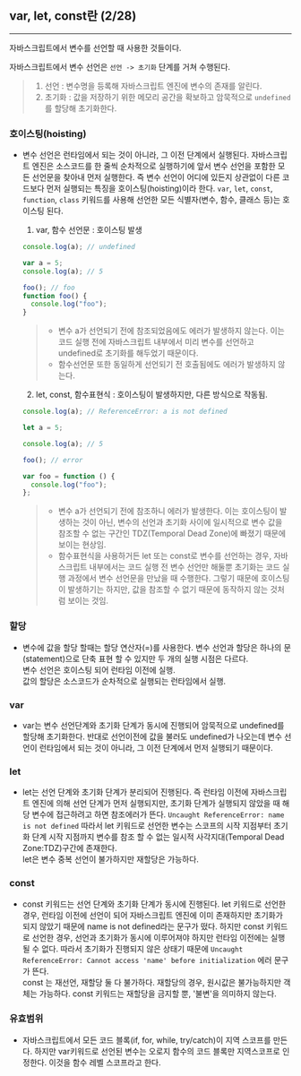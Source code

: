 ## var, let, const란 (2/28)

---

자바스크립트에서 변수를 선언할 때 사용한 것들이다.

자바스크립트에서 변수 선언은 `선언 -> 초기화` 단계를 거쳐 수행된다.

> 1. 선언 : 변수명을 등록해 자바스크립트 엔진에 변수의 존재를 알린다.
> 2. 초기화 : 값을 저장하기 위한 메모리 공간을 확보하고 암묵적으로 `undefined`를 할당해 초기화한다.

### 호이스팅(hoisting)

- 변수 선언은 런타임에서 되는 것이 아니라, 그 이전 단계에서 실행된다. 자바스크립트 엔진은 소스코드를 한 줄씩 순차적으로 실행하기에 앞서 변수 선언을 포함한 모든 선언문을 찾아내 먼저 실행한다. 즉 변수 선언이 어디에 있든지 상관없이 다른 코드보다 먼저 실행되는 특징을 호이스팅(hoisting)이라 한다.
  `var`, `let`, `const`, `function`, `class` 키워드를 사용해 선언한 모든 식별자(변수, 함수, 클래스 등)는 호이스팅 된다.

  1. var, 함수 선언문 : 호이스팅 발생

  ```javascript
  console.log(a); // undefined

  var a = 5;
  console.log(a); // 5

  foo(); // foo
  function foo() {
    console.log("foo");
  }
  ```

  > - 변수 a가 선언되기 전에 참조되었음에도 에러가 발생하지 않는다. 이는 코드 실행 전에 자바스크립트 내부에서 미리 변수를 선언하고 undefined로 초기화를 해두었기 때문이다. <br />
  > - 함수선언문 또한 동일하게 선언되기 전 호출됨에도 에러가 발생하지 않는다. <br />

  2. let, const, 함수표현식 : 호이스팅이 발생하지만, 다른 방식으로 작동됨. <br />

  ```javascript
  console.log(a); // ReferenceError: a is not defined

  let a = 5;

  console.log(a); // 5

  foo(); // error

  var foo = function () {
    console.log("foo");
  };
  ```

  > - 변수 a가 선언되기 전에 참조하니 에러가 발생한다. 이는 호이스팅이 발생하는 것이 아닌, 변수의 선언과 초기화 사이에 일시적으로 변수 값을 참조할 수 없는 구간인 TDZ(Temporal Dead Zone)에 빠졌기 때문에 보이는 현상임. <br />
  > - 함수표현식을 사용하거든 let 또는 const로 변수를 선언하는 경우, 자바스크립트 내부에서는 코드 실행 전 변수 선언만 해둘뿐 초기화는 코드 실행 과정에서 변수 선언문을 만났을 때 수행한다. 그렇기 때문에 호이스팅이 발생하기는 하지만, 값을 참조할 수 없기 때문에 동작하지 않는 것처럼 보이는 것임. <br />

### 할당

- 변수에 값을 할당 할때는 할당 연산자(=)를 사용한다. 변수 선언과 할당은 하나의 문(statement)으로 단축 표현 할 수 있지만 두 개의 실행 시점은 다르다. <br />
  변수 선언은 호이스팅 되어 런타임 이전에 실행. <br />
  값의 할당은 소스코드가 순차적으로 실행되는 런타임에서 실행.

### var

- var는 변수 선언단계와 초기화 단계가 동시에 진행되어 암묵적으로 undefined를 할당해 초기화한다. 반대로 선언이전에 값을 불러도 undefined가 나오는데 변수 선언이 런타임에서 되는 것이 아니라, 그 이전 단계에서 먼저 실행되기 때문이다.

### let

- let는 선언 단계와 초기화 단계가 분리되어 진행된다. 즉 런타임 이전에 자바스크립트 엔진에 의해 선언 단계가 먼저 실행되지만, 초기화 단계가 실행되지 않았을 때 해당 변수에 접근하려고 하면 참조에러가 뜬다.
  `Uncaught ReferenceError: name is not defined`
  따라서 let 키워드로 선언한 변수는 스코프의 시작 지점부터 초기화 단계 시작 지점까지 변수를 참조 할 수 없는 일시적 사각지대(Temporal Dead Zone:TDZ)구간에 존재한다. <br />
  let은 변수 중복 선언이 불가하지만 재할당은 가능하다.

### const

- const 키워드는 선언 단계와 초기화 단계가 동시에 진행된다. let 키워드로 선언한 경우, 런타임 이전에 선언이 되어 자바스크립트 엔진에 이미 존재하지만 초기화가 되지 않았기 때문에 name is not defined라는 문구가 떴다. 하지만 const 키워드로 선언한 경우, 선언과 초기화가 동시에 이루어져야 하지만 런타임 이전에는 실행될 수 없다. 따라서 초기화가 진행되지 않은 상태기 때문에 `Uncaught ReferenceError: Cannot access 'name' before initialization` 에러 문구가 뜬다. <br />
  const 는 재선언, 재할당 둘 다 불가하다. 재할당의 경우, 원시값은 불가능하지만 객체는 가능하다. const 키워드는 재할당을 금지할 뿐, '불변'을 의미하지 않는다.

### 유효범위

- 자바스크립트에서 모든 코드 블록(if, for, while, try/catch)이 지역 스코프를 만든다. 하지만 var키워드로 선언된 변수는 오로지 함수의 코드 블록만 지역스코프로 인정한다. 이것을 함수 레벨 스코프라고 한다.
